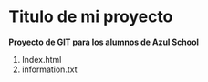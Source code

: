 # Titulo de mi proyecto
 **Proyecto de GIT para los alumnos de Azul School**

[//]:# (Listas enumeradas)

1. Index.html
2. information.txt

